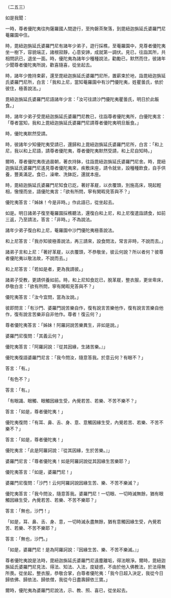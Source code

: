 （二五三）

如是我聞：

一時，尊者優陀夷往拘薩羅國人間遊行，至拘磐茶聚落，到毘紐迦旃延氏婆羅門尼菴羅園中住。

時，毘紐迦旃延氏婆羅門尼有諸年少弟子，遊行採樵，至菴羅園中，見尊者優陀夷坐一樹下，容貌端正，諸根寂靜，心意安諦，成就第一調伏。見已，往詣其所，共相問訊已，退坐一面。時，優陀夷為諸年少種種說法，勸勵已，默然而住，彼諸年少聞尊者優陀夷所說，歡喜隨喜，從坐起去。

時，諸年少擔持束薪，還至毘紐迦旃延氏婆羅門尼所，置薪束於地，詣毘紐迦旃延氏婆羅門尼所，白言：「我和上尼，當知菴羅園中有沙門優陀夷，姓瞿曇氏，依於彼住，極善說法。」

毘紐迦旃延氏婆羅門尼語諸年少言：「汝可往請沙門優陀夷瞿曇氏，明日於此飯食。」

時，諸年少弟子受毘紐迦旃延氏婆羅門尼教已，往詣尊者優陀夷所，白優陀夷言：「尊者當知，我和上毘紐迦旃延氏婆羅門尼請尊者優陀夷明旦飯食。」

時，優陀夷默然受請。

時，彼諸年少知優陀夷受請已，還歸和上毘紐迦旃延氏婆羅門尼所，白言：「和上尼，我以和上尼語，請尊者優陀夷，尊者優陀夷默然受請，和上尼自知時。」

爾時，尊者優陀夷夜過晨朝，著衣持鉢，往詣毘紐迦旃延氏婆羅門尼舍。時，毘紐迦旃延氏婆羅門尼遙見尊者優陀夷來，疾敷床座，請令就坐，設種種飲食，自手供養，豐美滿足。食已，澡嗽、洗鉢訖，還就本座。

時，毘紐迦旃延氏婆羅門尼知食已訖，著好革屣，以衣覆頭，別施高床，現起輕相，慠慢而坐，語優陀夷言：「欲有所問，寧有閑暇見答與不？」

優陀夷答言：「姊妹！今是非時。」作此語已，從坐起去。

如是。明日諸弟子復至菴羅園採樵聽法，還復白和上尼，和上尼復遣詣請食，如前三返，乃至請法，答言：「非時。」不為說法。

諸年少弟子復白和上尼，菴羅園中沙門優陀夷極善說法。

和上尼答言：「我亦知彼極善說法，再三請來，設食問法，常言非時，不說而去。」

諸弟子言和上尼：「著好革屣，以衣覆頭，不恭敬坐，彼云何說？所以者何？彼尊者優陀夷以敬法故，不說而去。」

和上尼答言：「若如是者，更為我請彼。」

諸弟子受教，更請供養如前。時，和上尼知食訖已，脫革屣，整衣服，更坐卑床，恭敬白言：「欲有所問，寧有閑暇見答與不？」

優陀夷答言：「汝今宜問，當為汝說。」

彼即問言：「有沙門、婆羅門說苦樂自作，復有說言苦樂他作，復有說言苦樂自他作，復有說言苦樂非自非他作。尊者！復云何？」

尊者優陀夷答言：「姊妹！阿羅訶說苦樂異生，非如是說。」

婆羅門尼復問：「其義云何？」

優陀夷答言：「阿羅訶說：『從其因緣，生諸苦樂。』」

優陀夷復語婆羅門尼言：「我今問汝，隨意答我。於意云何？有眼不？」

答言：「有。」

「有色不？」

答言：「有。」

「有眼識、眼觸、眼觸因緣生受，內覺若苦、若樂、不苦不樂不？」

答言：「如是，尊者優陀夷！」

優陀夷復問：「有耳、鼻、舌、身、意、意觸因緣生受，內覺若苦、若樂、不苦不樂不？」

答言：「如是，尊者優陀夷！」

優陀夷言：「此是阿羅訶說：『從其因緣，生於苦樂。』」

婆羅門尼言：「尊者優陀夷！如是阿羅訶說從其因緣生苦樂耶？」

優陀夷答言：「如是，婆羅門尼！」

婆羅門尼復問：「沙門！云何阿羅訶說因緣生苦、樂、不苦不樂滅？」

優陀夷答言：「我今問汝，隨意答我。婆羅門尼！一切眼、一切時滅無餘，猶有眼觸因緣生受，內覺若苦、若樂、不苦不樂耶？」

答言：「無也，沙門！」

「如是，耳、鼻、舌、身、意，一切時滅永盡無餘，猶有意觸因緣生受，內覺若苦、若樂、不苦不樂耶？」

答言：「無也，沙門。」

「如是，婆羅門尼！是為阿羅訶說：『因緣生苦、樂、不苦不樂滅。』」

尊者優陀夷說是法時，毘紐迦旃延氏婆羅門尼遠塵離垢，得法眼淨。爾時，毘紐迦旃延氏婆羅門尼見法、得法、知法、入法，度疑惑，不由於他入佛教法，於法得無所畏。從坐起，整衣服，恭敬合掌，白尊者優陀夷：「我今日超入決定，我從今日歸依佛、歸依法、歸依僧，我從今日盡壽歸依三寶。」

爾時，優陀夷為婆羅門尼說法，示、教、照、喜已，從坐起去。






